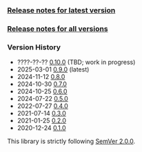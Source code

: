 ### [Release notes for latest version](latest.md)

### [Release notes for all versions](full.md)

### Version History

* ????-??-?? [0.10.0](0.10.0.md) (TBD; work in progress)
* 2025-03-01 [0.9.0](0.9.0.md) (latest)
* 2024-11-12 [0.8.0](0.8.0.md)
* 2024-10-30 [0.7.0](0.7.0.md)
* 2024-10-25 [0.6.0](0.6.0.md)
* 2024-07-22 [0.5.0](0.5.0.md)
* 2022-07-27 [0.4.0](0.4.0.md)
* 2021-07-14 [0.3.0](0.3.0.md)
* 2021-01-25 [0.2.0](0.2.0.md)
* 2020-12-24 [0.1.0](0.1.0.md)


This library is strictly following [SemVer 2.0.0](https://semver.org/spec/v2.0.0.html).